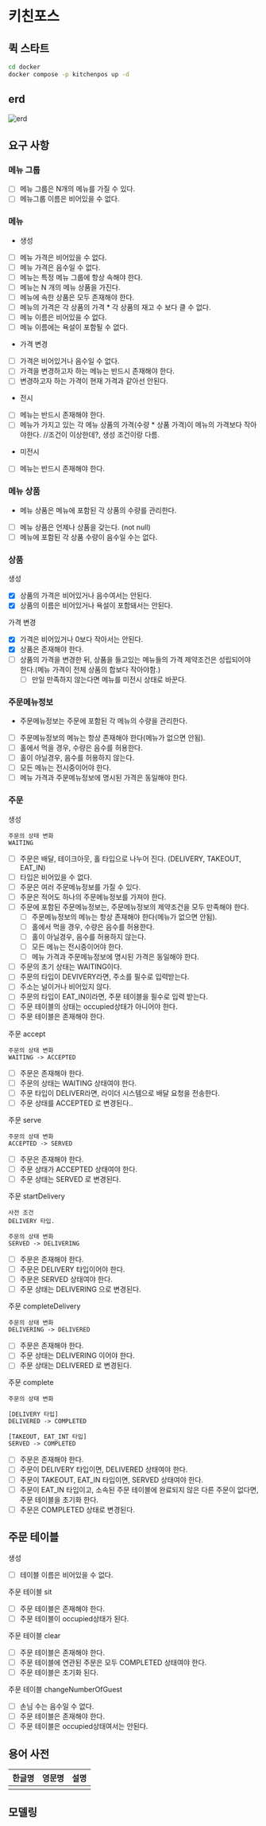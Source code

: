 # 키친포스

## 퀵 스타트

```sh
cd docker
docker compose -p kitchenpos up -d
```

## erd
![erd](./ERD.png)

## 요구 사항

### 메뉴 그룹
- [ ] 메뉴 그룹은 N개의 메뉴를 가질 수 있다.
- [ ] 메뉴그룹 이름은 비어있을 수 없다.

### 메뉴
- 생성
- [ ] 메뉴 가격은 비어있을 수 없다.
- [ ] 메뉴 가격은 음수일 수 없다.
- [ ] 메뉴는 특정 메뉴 그룹에 항상 속해야 한다.
- [ ] 메뉴는 N 개의 메뉴 상품을 가진다.
- [ ] 메뉴에 속한 상품은 모두 존재해야 한다.
- [ ] 메뉴의 가격은 각 상품의 가격 * 각 상품의 재고 수 보다 클 수 없다.
- [ ] 메뉴 이름은 비어있을 수 없다.
- [ ] 메뉴 이름에는 욕설이 포함될 수 없다.

- 가격 변경
- [ ] 가격은 비어있거나 음수일 수 없다.
- [ ] 가격을 변경하고자 하는 메뉴는 반드시 존재해야 한다.
- [ ] 변경하고자 하는 가격이 현재 가격과 같아선 안된다.

- 전시
- [ ] 메뉴는 반드시 존재해야 한다.
- [ ] 메뉴가 가지고 있는 각 메뉴 상품의 가격(수량 * 상품 가격)이 메뉴의 가격보다 작아야한다.    //조건이 이상한데?, 생성 조건이랑 다름.

- 미전시
- [ ] 메뉴는 반드시 존재해야 한다.

### 메뉴 상품
- 메뉴 상품은 메뉴에 포함된 각 상품의 수량를 관리한다.
- [ ] 메뉴 상품은 언제나 상품을 갖는다. (not null)
- [ ] 메뉴에 포함된 각 상품 수량이 음수일 수는 없다.

### 상품
생성
- [x] 상품의 가격은 비어있거나 음수여서는 안된다.
- [x] 상품의 이름은 비어있거나 욕설이 포함돼서는 안된다.

가격 변경
- [x] 가격은 비어있거나 0보다 작아서는 안된다.
- [x] 상품은 존재해야 한다.
- [ ] 상품의 가격을 변경한 뒤, 상품을 들고있는 메뉴들의 가격 제약조건은 성립되어야 한다.(메뉴 가격이 전체 상품의 합보다 작아야함.)
    - [ ] 만일 만족하지 않는다면 메뉴를 미전시 상태로 바꾼다.

### 주문메뉴정보
- 주문메뉴정보는 주문에 포함된 각 메뉴의 수량을 관리한다.
- [ ] 주문메뉴정보의 메뉴는 항상 존재해야 한다(메뉴가 없으면 안됨).
- [ ] 홀에서 먹을 경우, 수량은 음수를 허용한다.
- [ ] 홀이 아닐경우, 음수를 허용하지 않는다.
- [ ] 모든 메뉴는 전시중이어야 한다.
- [ ] 메뉴 가격과 주문메뉴정보에 명시된 가격은 동일해야 한다.

### 주문
생성
```
주문의 상태 변화
WAITING
```
- [ ] 주문은 배달, 테이크아웃, 홀 타입으로 나누어 진다. (DELIVERY, TAKEOUT, EAT_IN)
- [ ] 타입은 비어있을 수 없다.
- [ ] 주문은 여러 주문메뉴정보를 가질 수 있다.
- [ ] 주문은 적어도 하나의 주문메뉴정보를 가져야 한다.
- [ ] 주문에 포함된 주문메뉴정보는, 주문메뉴정보의 제약조건을 모두 만족해야 한다.
  - [ ] 주문메뉴정보의 메뉴는 항상 존재해야 한다(메뉴가 없으면 안됨).
  - [ ] 홀에서 먹을 경우, 수량은 음수를 허용한다.
  - [ ] 홀이 아닐경우, 음수를 허용하지 않는다.
  - [ ] 모든 메뉴는 전시중이어야 한다.
  - [ ] 메뉴 가격과 주문메뉴정보에 명시된 가격은 동일해야 한다.
- [ ] 주문의 초기 상태는 WAITING이다.
- [ ] 주문의 타입이 DEVIVERY라면, 주소를 필수로 입력받는다.
- [ ] 주소는 널이거나 비어있지 않다.
- [ ] 주문의 타입이 EAT_IN이라면, 주문 테이블을 필수로 입력 받는다.
- [ ] 주문 테이블의 상태는 occupied상태가 아니어야 한다.
- [ ] 주문 테이블은 존재해야 한다.

주문 accept
```
주문의 상태 변화
WAITING -> ACCEPTED
```
- [ ] 주문은 존재해야 한다.
- [ ] 주문의 상태는 WAITING 상태여야 한다.
- [ ] 주문 타입이 DELIVER라면, 라이더 시스템으로 배달 요청을 전송한다.
- [ ] 주문 상태를 ACCEPTED 로 변경된다..

주문 serve
```
주문의 상태 변화
ACCEPTED -> SERVED
```
- [ ] 주문은 존재해야 한다.
- [ ] 주문 상태가 ACCEPTED 상태여야 한다. 
- [ ] 주문 상태는 SERVED 로 변경된다.

주문 startDelivery
```
사전 조건
DELIVERY 타입.

주문의 상태 변화
SERVED -> DELIVERING
```
- [ ] 주문은 존재해야 한다.
- [ ] 주문은 DELIVERY 타입이어야 한다.
- [ ] 주문은 SERVED 상태여야 한다.
- [ ] 주문 상태는 DELIVERING 으로 변경된다.

주문 completeDelivery
```
주문의 상태 변화
DELIVERING -> DELIVERED
```
- [ ] 주문은 존재해야 한다.
- [ ] 주문 상태는 DELIVERING 이어야 한다.
- [ ] 주문 상태는 DELIVERED 로 변경된다.

주문 complete
```
주문의 상태 변화
 
[DELIVERY 타입]
DELIVERED -> COMPLETED

[TAKEOUT, EAT_INT 타입]
SERVED -> COMPLETED
```
- [ ] 주문은 존재해야 한다.
- [ ] 주문이 DELIVERY 타입이면, DELIVERED 상태여야 한다.
- [ ] 주문이 TAKEOUT, EAT_IN 타입이면, SERVED 상태여야 한다.
- [ ] 주문이 EAT_IN 타입이고, 소속된 주문 테이블에 완료되지 않은 다른 주문이 없다면, 주문 테이블을 초기화 한다.
- [ ] 주문은 COMPLETED 상태로 변경된다.

## 주문 테이블
생성
- [ ] 테이블 이름은 비어있을 수 없다.

주문 테이블 sit
- [ ] 주문 테이블은 존재해야 한다.
- [ ] 주문 테이블이 occupied상태가 된다.

주문 테이블 clear
- [ ] 주문 테이블은 존재해야 한다.
- [ ] 주문 테이블에 연관된 주문은 모두 COMPLETED 상태여야 한다.
- [ ] 주문 테이블은 초기화 된다.

주문 테이블 changeNumberOfGuest
- [ ] 손님 수는 음수일 수 없다.
- [ ] 주문 테이블은 존재해야 한다.
- [ ] 주문 테이블은 occupied상태여서는 안된다.

## 용어 사전

| 한글명 | 영문명 | 설명 |
| --- | --- | --- |
|  |  |  |

## 모델링
